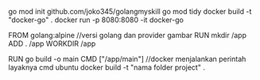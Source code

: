 go mod init github.com/joko345/golangmyskill
go mod tidy
docker build -t "docker-go" .
docker run -p 8080:8080 -it docker-go

FROM golang:alpine //versi golang dan provider gambar
RUN mkdir /app
ADD . /app
WORKDIR /app

RUN go build -o main
CMD ["/app/main"]
//docker menjalankan perintah layaknya cmd ubuntu
docker build -t "nama folder project" .
